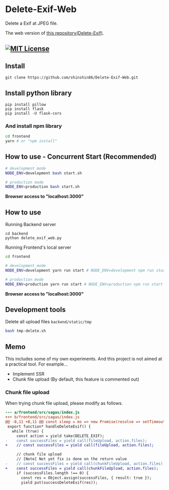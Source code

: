 # Delete-Exif-Web
Delete a Exif at JPEG file.

The web version of [this repository(Delete-Exif)](https://github.com/shinshin86/Delete-Exif).


[![MIT License](http://img.shields.io/badge/license-MIT-blue.svg?style=flat)](./LICENSE)
------
## Install

    git clone https://github.com/shinshin86/Delete-Exif-Web.git

## Install python library

	pip install pillow
	pip install flask
	pip install -U flask-cors

### And install npm library

```bash
cd frontend
yarn # or "npm install"
```

## How to use - Concurrent Start (Recommended)

```bash
# development mode
NODE_ENV=development bash start.sh

# production mode
NODE_ENV=production bash start.sh
```

**Browser access to "localhost:3000"**


## How to use

Running Backend server

	cd backend
	python delete_exif_web.py

Running Frontend's local server

```bash
cd frontend

# development mode
NODE_ENV=development yarn run start # NODE_ENV=development npm run start

# production mode
NODE_ENV=production yarn run start # NODE_ENV=production npm run start
```

**Browser access to "localhost:3000"**

## Development tools

Delete all upload files `backend/static/tmp`

```sh
bash tmp-delete.sh
```


## Memo
This includes some of my own experiments.
And this project is not aimed at a practical tool.
For example...

* Implement SSR
* Chunk file upload (By default, this feature is commented out)

### Chunk file upload

When trying chunk file upload, please modify as follows.

```diff
--- a/frontend/src/sagas/index.js
+++ b/frontend/src/sagas/index.js
@@ -8,11 +8,11 @@ const sleep = ms => new Promise(resolve => setTimeout(resolve, ms));
 export function* handleDeleteExif() {
   while (true) {
     const action = yield take(DELETE_EXIF);
-    const successFiles = yield call(fileUpload, action.files);
+    // const successFiles = yield call(fileUpload, action.files);

     // chunk file upload
     // [Note] Not yet fix is done on the return value
-    // const successFiles = yield call(chunkFileUpload, action.files);
+    const successFiles = yield call(chunkFileUpload, action.files);
     if (successFiles.length !== 0) {
       const res = Object.assign(successFiles, { result: true });
       yield put(successDeleteExif(res));
```